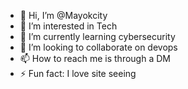 - 👋 Hi, I’m @Mayokcity
- 👀 I’m interested in Tech
- 🌱 I’m currently learning cybersecurity
- 💞️ I’m looking to collaborate on devops
- 📫 How to reach me is through a DM
- ⚡ Fun fact: I love site seeing

<!---
Mayokcity/Mayokcity is a ✨ special ✨ repository because its `README.md` (this file) appears on your GitHub profile.
You can click the Preview link to take a look at your changes.
--->

